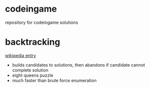 # codeingame

repository for codeingame solutions

# backtracking

[wikipedia entry](https://en.wikipedia.org/wiki/Backtracking)
- builds candidates to solutions, then abandons if candidate cannot complete solution
- eight queens puzzle
- much faster than brute force enumeration
